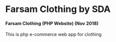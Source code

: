 # Farsam Clothing by SDA

#### Farsam Clothing (PHP Website) (Nov 2018)
This is php e-commerce web app for clothing
